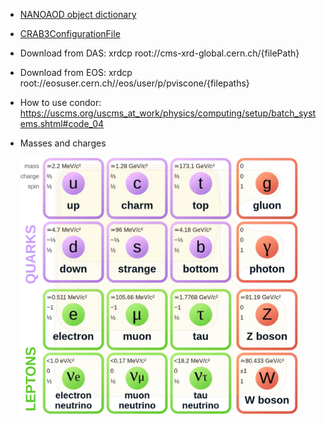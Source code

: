 - [NANOAOD object dictionary](https://cms-nanoaod-integration.web.cern.ch/autoDoc/NanoAODv9/2018UL/doc_TTToSemiLeptonic_TuneCP5_13TeV-powheg-pythia8_RunIISummer20UL18NanoAODv9-106X_upgrade2018_realistic_v16_L1v1-v1.html)

- [CRAB3ConfigurationFile](https://twiki.cern.ch/twiki/bin/view/CMSPublic/CRAB3ConfigurationFile)

- Download from DAS: xrdcp root://cms-xrd-global.cern.ch/{filePath}

- Download from EOS: xrdcp root://eosuser.cern.ch//eos/user/p/pviscone/{filepaths}

- How to use condor: https://uscms.org/uscms_at_work/physics/computing/setup/batch_systems.shtml#code_04

- Masses and charges
  
  <img title="" src="../.img/2022-11-22-18-52-07-image.png" alt="" width="444" data-align="center">
